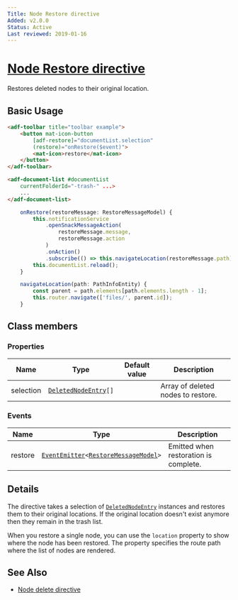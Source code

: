 ```yaml
---
Title: Node Restore directive
Added: v2.0.0
Status: Active
Last reviewed: 2019-01-16
---
```


# [Node Restore directive](../../../lib/core/directives/node-restore.directive.ts "Defined in node-restore.directive.ts")

Restores deleted nodes to their original location.

## Basic Usage

```html
<adf-toolbar title="toolbar example">
    <button mat-icon-button
        [adf-restore]="documentList.selection"
        (restore)="onRestore($event)">
        <mat-icon>restore</mat-icon>
    </button>
</adf-toolbar>

<adf-document-list #documentList
    currentFolderId="-trash-" ...>
    ...
</adf-document-list>
```

```ts
    onRestore(restoreMessage: RestoreMessageModel) {
        this.notificationService
            .openSnackMessageAction(
                restoreMessage.message,
                restoreMessage.action
            )
            .onAction()
            .subscribe(() => this.navigateLocation(restoreMessage.path));
        this.documentList.reload();
    }

    navigateLocation(path: PathInfoEntity) {
        const parent = path.elements[path.elements.length - 1];
        this.router.navigate(['files/', parent.id]);
    }
```

## Class members

### Properties

| Name | Type | Default value | Description |
| --- | --- | --- | --- |
| selection | [`DeletedNodeEntry`](https://github.com/Alfresco/alfresco-js-api/blob/develop/src/api/content-rest-api/docs/DeletedNodeEntry.md)`[]` |  | Array of deleted nodes to restore. |

### Events

| Name | Type | Description |
| --- | --- | --- |
| restore | [`EventEmitter`](https://angular.io/api/core/EventEmitter)`<`[`RestoreMessageModel`](../../../lib/core/directives/node-restore.directive.ts)`>` | Emitted when restoration is complete. |

## Details

The directive takes a selection of [`DeletedNodeEntry`](https://github.com/Alfresco/alfresco-js-api/blob/develop/src/api/content-rest-api/docs/DeletedNodeEntry.md) instances and restores them to
their original locations. If the original location doesn't exist anymore then they remain
in the trash list.

When you restore a single node, you can use the `location` property to show where the node has
been restored. The property specifies the route path where the list of nodes are rendered.

## See Also

*   [Node delete directive](node-delete.directive.md)
